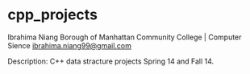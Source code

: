 # cpp_projects
Ibrahima Niang
Borough of Manhattan Community College | Computer Sience
ibrahima.niang99@gmail.com

Description:
C++ data stracture projects Spring 14 and Fall 14.
